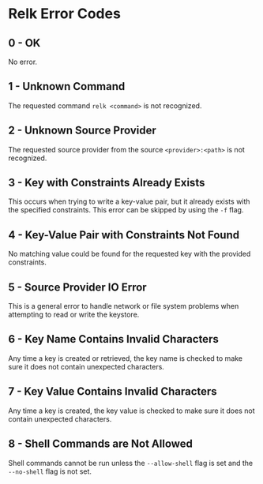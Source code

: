 # Relk Error Codes

## 0 - OK
No error.

## 1 - Unknown Command
The requested command `relk <command>` is not recognized.

## 2 - Unknown Source Provider
The requested source provider from the source `<provider>:<path>` is not recognized.

## 3 - Key with Constraints Already Exists
This occurs when trying to write a key-value pair, but it already exists with the specified constraints. This error can be skipped by using the `-f` flag.

## 4 - Key-Value Pair with Constraints Not Found
No matching value could be found for the requested key with the provided constraints.

## 5 - Source Provider IO Error
This is a general error to handle network or file system problems when attempting to read or write the keystore.

## 6 - Key Name Contains Invalid Characters
Any time a key is created or retrieved, the key name is checked to make sure it does not contain unexpected characters.

## 7 - Key Value Contains Invalid Characters
Any time a key is created, the key value is checked to make sure it does not contain unexpected characters.

## 8 - Shell Commands are Not Allowed
Shell commands cannot be run unless the `--allow-shell` flag is set and the `--no-shell` flag is not set.
